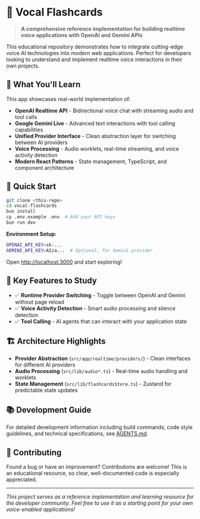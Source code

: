 # 🎤 Vocal Flashcards

> **A comprehensive reference implementation for building realtime voice applications with OpenAI and Gemini APIs**

This educational repository demonstrates how to integrate cutting-edge voice AI technologies into modern web applications. Perfect for developers looking to understand and implement realtime voice interactions in their own projects.

## 🌟 What You'll Learn

This app showcases real-world implementation of:

- **OpenAI Realtime API** - Bidirectional voice chat with streaming audio and tool calls
- **Google Gemini Live** - Advanced text interactions with tool calling capabilities
- **Unified Provider Interface** - Clean abstraction layer for switching between AI providers
- **Voice Processing** - Audio worklets, real-time streaming, and voice activity detection
- **Modern React Patterns** - State management, TypeScript, and component architecture

## 🚀 Quick Start

```bash
git clone <this-repo>
cd vocal-flashcards
bun install
cp .env.example .env  # Add your API keys
bun run dev
```

**Environment Setup:**
```bash
OPENAI_API_KEY=sk-...
GEMINI_API_KEY=AIza...  # Optional, for Gemini provider
```

Open [http://localhost:3000](http://localhost:3000) and start exploring!

## 🔧 Key Features to Study

- ✅ **Runtime Provider Switching** - Toggle between OpenAI and Gemini without page reload
- ✅ **Voice Activity Detection** - Smart audio processing and silence detection
- ✅ **Tool Calling** - AI agents that can interact with your application state

## 🏗️ Architecture Highlights

- **Provider Abstraction** (`src/app/realtime/providers/`) - Clean interfaces for different AI providers
- **Audio Processing** (`src/lib/audio*.ts`) - Real-time audio handling and worklets
- **State Management** (`src/lib/flashcardsStore.ts`) - Zustand for predictable state updates

## 📚 Development Guide

For detailed development information including build commands, code style guidelines, and technical specifications, see [AGENTS.md](./AGENTS.md).

## 🤝 Contributing

Found a bug or have an improvement? Contributions are welcome! This is an educational resource, so clear, well-documented code is especially appreciated.

---

*This project serves as a reference implementation and learning resource for the developer community. Feel free to use it as a starting point for your own voice-enabled applications!*
